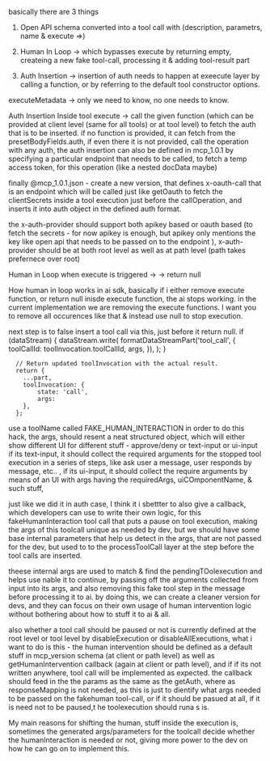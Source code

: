 basically there are 3 things

1. Open API schema converted into a tool call with (description, parametrs, name & execute =>)

2. Human In Loop -> which bypasses execute by returning empty, createing a new fake tool-call, processing it & adding tool-result part

3. Auth Insertion -> insertion of auth needs to happen at exeecute layer by calling a function, or by referring to the default tool constructor options.

executeMetadata -> only we need to know, no one needs to know.

Auth Insertion
Inside tool execute -> call the given function (which can be provided at client level (same for all tools) or at tool level) to fetch the auth that is to be inserted.
if no function is provided, it can fetch from the presetBodyFields.auth, if even there it is not provided, call the operation with any auth,
the auth insertion can also be defined in mcp_1.0.1 by specifying a particular endpoint that needs to be called, to fetch a temp access token, for this operation (like a nested docData maybe)

finally @mcp_1.0.1.json - create a new version, that defines x-oauth-call that is an endpoint which will be called just like getOauth to fetch the clientSecrets inside a tool execution just before the callOperation, and inserts it into auth object in the defined auth format.

the x-auth-provider should support both apikey based or oauth based (to fetch the secrets - for now apikey is enough, but apikey only mentions the key like open api that needs to be passed on to the endpoint ), x-auth-provider should be at both root level as well as at path level (path takes prefernece over root)

Human in Loop
when execute is triggered -> -> return null

How human in loop works
in ai sdk, basically if i either remove execute function, or return null inisde execute function, the ai stops working. in the current implementation we are removing the execute functions. I want you to remove all occurences like that & instead use null to stop execution.

next step is to false insert a tool call via this, just before it return null.
if (dataStream) {
dataStream.write(
formatDataStreamPart('tool_call', {
toolCallId: toolInvocation.toolCallId,
args,
}),
);
}

      // Return updated toolInvocation with the actual result.
      return {
        ...part,
        toolInvocation: {
            state: 'call',
            args:
        },
      };

use a toolName called FAKE_HUMAN_INTERACTION in order to do this hack, the args, should resent a neat structured object, which will either show different UI for different stuff - approve/deny or text-input or ui-input if its text-input, it should collect the required arguments for the stopped tool execution in a series of steps, like ask user a message, user responds by message, etc.. , if its ui-input, it should collect the require arguments by means of an UI with args having the requiredArgs, uiCOmponentName, & such stuff,

just like we did it in auth case, I think it i sbettter to also give a callback, which developers can use to write their own logic, for this fakeHumanInteraction tool call that puts a pause on tool execution, making the args of this toolcall unique as needed by dev, but we should have some base internal parameters that help us detect in the args, that are not passed for the dev, but used to to the processToolCall layer at the step before the tool calls are inserted.

theese internal args are used to match & find the pendingTOolexecution and helps use nable it to continue, by passing off the arguments collected from input into its args, and also removing this fake tool step in the message before processing it to ai. by doing this, we can create a cleaner version for devs, and they can focus on their own usage of human intervention logic without bothering about how to stuff it to ai & all.

also whether a tool call should be paused or not is currently defined at the root level or tool level by disableExecution or disableAllExecutions, what i want to do is this - the human intervention should be defined as a default stuff in mcp_version schema (at client or path level) as well as getHumanIntervention callback (again at client or path level), and if if its not written anywhere, tool call will be implemented as expected. the callback should feed in the the params as the same as the getAuth, where as responseMapping is not needed, as this is just to dientify what args needed to be passed on the fakehuman tool-call, or if it should be pasued at all, if it is need not to be paused,t he toolexecution should runa s is.

My main reasons for shifting the human, stuff inside the execution is, sometimes the generated args/parameters for the toolcall decide whether the humanInteraction is needed or not, giving more power to the dev on how he can go on to implement this.
